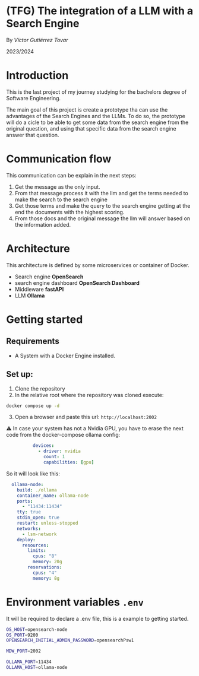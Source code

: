 # (TFG) The integration of a LLM with a Search Engine
By *Víctor Gutiérrez Tovar*

2023/2024

# Introduction
This is the last project of my journey studying for the bachelors degree of Software Engineering.

The main goal of this project is create a prototype tha can use the advantages of the Search Engines and the LLMs. To do so, the prototype will do a cicle to be able to get some data from the search engine from the original question, and using that specific data from the search engine answer that question.

# Communication flow
This communication can be explain in the next steps:
1. Get the message as the only input.
2. From that message process it with the llm and get the terms needed to make the search to the search engine
3. Get those terms and make the query to the search engine getting at the end the documents with the highest scoring.
4. From those docs and the original message the llm will answer based on the information added.

# Architecture
This architecture is defined by some microservices or container of Docker.
- Search engine **OpenSearch**
- search engine dashboard **OpenSearch Dashboard**
- Middleware  **fastAPI**
- LLM **Ollama**

# Getting started
## Requirements
- A System with a Docker Engine installed.
## Set up:
1. Clone the repository
2. In the relative root where the repository was cloned execute:
```bash
docker compose up -d
```
3. Open a browser and paste this url: `http://localhost:2002`

⚠️ In case your system has not a Nvidia GPU, you have to erase the next code from the docker-compose ollama config:
```yaml
          devices:
            - driver: nvidia
              count: 1
              capabilities: [gpu]
```

So it will look like this:
``` yaml
  ollama-node:
    build: ./ollama
    container_name: ollama-node
    ports:
      - "11434:11434"
    tty: true
    stdin_open: true
    restart: unless-stopped
    networks:
      - lsm-network
    deploy:
      resources:
        limits:
          cpus: "8"
          memory: 20g
        reservations:
          cpus: "4"
          memory: 8g
```

# Environment variables `.env`
It will be required to declare a .env file, this is a example to getting started.
```bash
OS_HOST=opensearch-node
OS_PORT=9200
OPENSEARCH_INITIAL_ADMIN_PASSWORD=opensearchPsw1

MDW_PORT=2002

OLLAMA_PORT=11434
OLLAMA_HOST=ollama-node
```